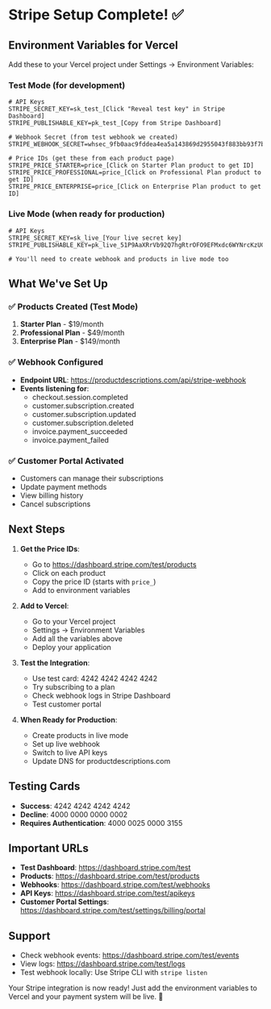 # Stripe Setup Complete! ✅

## Environment Variables for Vercel

Add these to your Vercel project under Settings → Environment Variables:

### Test Mode (for development)
```env
# API Keys
STRIPE_SECRET_KEY=sk_test_[Click "Reveal test key" in Stripe Dashboard]
STRIPE_PUBLISHABLE_KEY=pk_test_[Copy from Stripe Dashboard]

# Webhook Secret (from test webhook we created)
STRIPE_WEBHOOK_SECRET=whsec_9fb0aac9fddea4ea5a143869d2955043f883bb93f7beaba93a9cba4501efdb9c

# Price IDs (get these from each product page)
STRIPE_PRICE_STARTER=price_[Click on Starter Plan product to get ID]
STRIPE_PRICE_PROFESSIONAL=price_[Click on Professional Plan product to get ID]  
STRIPE_PRICE_ENTERPRISE=price_[Click on Enterprise Plan product to get ID]
```

### Live Mode (when ready for production)
```env
# API Keys
STRIPE_SECRET_KEY=sk_live_[Your live secret key]
STRIPE_PUBLISHABLE_KEY=pk_live_51P9AaXRrVb92Q7hgRtrOFO9EFMxdc6WYNrcKzUCZxnTI0OzYRTuSR3Zhw6VxgZBF4rfzheDKj0hFgzmtKSTFgpCP00xI27l0il

# You'll need to create webhook and products in live mode too
```

## What We've Set Up

### ✅ Products Created (Test Mode)
1. **Starter Plan** - $19/month
2. **Professional Plan** - $49/month  
3. **Enterprise Plan** - $149/month

### ✅ Webhook Configured
- **Endpoint URL**: https://productdescriptions.com/api/stripe-webhook
- **Events listening for**:
  - checkout.session.completed
  - customer.subscription.created
  - customer.subscription.updated
  - customer.subscription.deleted
  - invoice.payment_succeeded
  - invoice.payment_failed

### ✅ Customer Portal Activated
- Customers can manage their subscriptions
- Update payment methods
- View billing history
- Cancel subscriptions

## Next Steps

1. **Get the Price IDs**:
   - Go to https://dashboard.stripe.com/test/products
   - Click on each product
   - Copy the price ID (starts with `price_`)
   - Add to environment variables

2. **Add to Vercel**:
   - Go to your Vercel project
   - Settings → Environment Variables
   - Add all the variables above
   - Deploy your application

3. **Test the Integration**:
   - Use test card: 4242 4242 4242 4242
   - Try subscribing to a plan
   - Check webhook logs in Stripe Dashboard
   - Test customer portal

4. **When Ready for Production**:
   - Create products in live mode
   - Set up live webhook
   - Switch to live API keys
   - Update DNS for productdescriptions.com

## Testing Cards
- **Success**: 4242 4242 4242 4242
- **Decline**: 4000 0000 0000 0002
- **Requires Authentication**: 4000 0025 0000 3155

## Important URLs
- **Test Dashboard**: https://dashboard.stripe.com/test
- **Products**: https://dashboard.stripe.com/test/products
- **Webhooks**: https://dashboard.stripe.com/test/webhooks
- **API Keys**: https://dashboard.stripe.com/test/apikeys
- **Customer Portal Settings**: https://dashboard.stripe.com/test/settings/billing/portal

## Support
- Check webhook events: https://dashboard.stripe.com/test/events
- View logs: https://dashboard.stripe.com/test/logs
- Test webhook locally: Use Stripe CLI with `stripe listen`

Your Stripe integration is now ready! Just add the environment variables to Vercel and your payment system will be live. 🎉